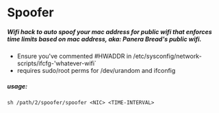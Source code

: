 # Spoofer 
##### Wifi hack to auto spoof your mac address for public wifi that enforces time limits based on mac address, aka: Panera Bread's public wifi. 
* Ensure you've commented #HWADDR in /etc/sysconfig/network-scripts/ifcfg-'whatever-wifi`
* requires sudo/root perms for /dev/urandom and ifconfig

##### usage: 

```sh /path/2/spoofer/spoofer <NIC> <TIME-INTERVAL>```
